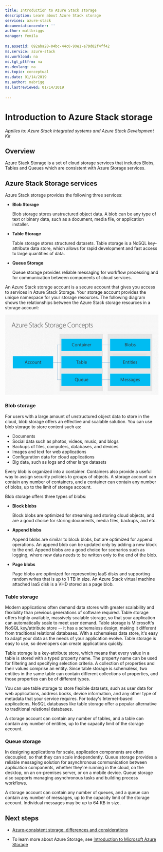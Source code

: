 ```yaml
---
title: Introduction to Azure Stack storage
description: Learn about Azure Stack storage
services: azure-stack
documentationcenter: ''
author: mattbriggs
manager: femila

ms.assetid: 092aba28-04bc-44c0-90e1-e79d82f4ff42
ms.service: azure-stack
ms.workload: na
ms.tgt_pltfrm: na
ms.devlang: na
ms.topic: conceptual
ms.date: 01/14/2019
ms.author: mabrigg
ms.lastreviewed: 01/14/2019

---
```

# Introduction to Azure Stack storage

*Applies to: Azure Stack integrated systems and Azure Stack Development Kit*

## Overview

Azure Stack Storage is a set of cloud storage services that includes Blobs, Tables and Queues which are consistent with Azure Storage services.

## Azure Stack Storage services

Azure Stack storage provides the following three services:

- **Blob Storage**

    Blob storage stores unstructured object data. A blob can be any type of text or binary data, such as a document, media file, or application installer.

- **Table Storage**

    Table storage stores structured datasets. Table storage is a NoSQL key-attribute data store, which allows for rapid development and fast access to large quantities of data.

- **Queue Storage**

    Queue storage provides reliable messaging for workflow processing and for communication between components of cloud services.

An Azure Stack storage account is a secure account that gives you access to services in Azure Stack Storage. Your storage account provides the unique namespace for your storage resources. The following diagram shows the relationships between the Azure Stack storage resources in a storage account:

![Azure Stack Storage overview](media/azure-stack-storage-overview/AzureStackStorageOverview.png)

### Blob storage

For users with a large amount of unstructured object data to store in the cloud, blob storage offers an effective and scalable solution. You can use blob storage to store content such as:

- Documents
- Social data such as photos, videos, music, and blogs
- Backups of files, computers, databases, and devices
- Images and text for web applications
- Configuration data for cloud applications
- Big data, such as logs and other large datasets

Every blob is organized into a container. Containers also provide a useful way to assign security policies to groups of objects. A storage account can contain any number of containers, and a container can contain any number of blobs, up to the limit of storage account.

Blob storage offers three types of blobs:

- **Block blobs**

    Block blobs are optimized for streaming and storing cloud objects, and are a good choice for storing documents, media files, backups, and etc.

- **Append blobs**

    Append blobs are similar to block blobs, but are optimized for append operations. An append blob can be updated only by adding a new block to the end. Append blobs are a good choice for scenarios such as logging, where new data needs to be written only to the end of the blob.

- **Page blobs**

    Page blobs are optimized for representing IaaS disks and supporting random writes that is up to 1 TB in size. An Azure Stack virtual machine attached IaaS disk is a VHD stored as a page blob.

### Table storage

Modern applications often demand data stores with greater scalability and flexibility than previous generations of software required. Table storage offers highly available, massively scalable storage, so that your application can automatically scale to meet user demand. Table storage is Microsoft's NoSQL key/attribute store -- it has a schemaless design, making it different from traditional relational databases. With a schemaless data store, it's easy to adapt your data as the needs of your application evolve. Table storage is easy to use, so developers can create applications quickly.

Table storage is a key-attribute store, which means that every value in a table is stored with a typed property name. The property name can be used for filtering and specifying selection criteria. A collection of properties and their values comprise an entity. Since table storage is schemaless, two entities in the same table can contain different collections of properties, and those properties can be of different types.

You can use table storage to store flexible datasets, such as user data for web applications, address books, device information, and any other type of metadata that your service requires. For today's Internet-based applications, NoSQL databases like table storage offer a popular alternative to traditional relational databases.

A storage account can contain any number of tables, and a table can contain any number of entities, up to the capacity limit of the storage account.

### Queue storage

In designing applications for scale, application components are often decoupled, so that they can scale independently. Queue storage provides a reliable messaging solution for asynchronous communication between application components, whether they're running in the cloud, on the desktop, on an on-premises server, or on a mobile device. Queue storage also supports managing asynchronous tasks and building process workflows.

A storage account can contain any number of queues, and a queue can contain any number of messages, up to the capacity limit of the storage account. Individual messages may be up to 64 KB in size.

## Next steps

- [Azure-consistent storage: differences and considerations](azure-stack-acs-differences.md)

- To learn more about Azure Storage, see [Introduction to Microsoft Azure Storage](/azure/storage/common/storage-introduction)
